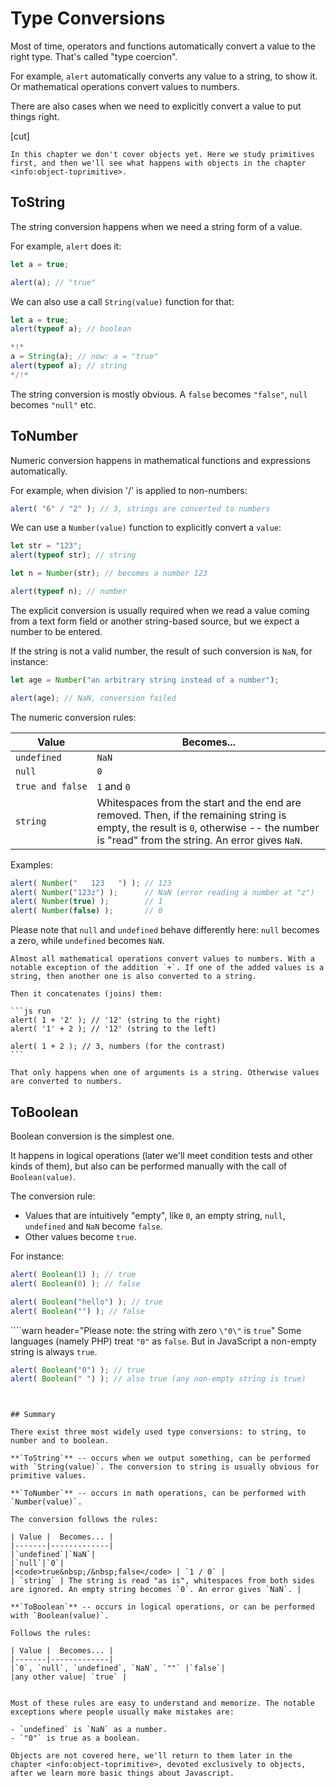 # Type Conversions

Most of time, operators and functions automatically convert a value to the right type. That's called "type coercion".

For example, `alert` automatically converts any value to a string, to show it. Or mathematical operations convert values to numbers.

There are also cases when we need to explicitly convert a value to put things right.

[cut]

```smart header="Not covering objects yet"
In this chapter we don't cover objects yet. Here we study primitives first, and then we'll see what happens with objects in the chapter <info:object-toprimitive>.
```

## ToString

The string conversion happens when we need a string form of a value.

For example, `alert` does it:

```js run
let a = true;

alert(a); // "true"
```

We can also use a call `String(value)` function for that:

```js run
let a = true;
alert(typeof a); // boolean

*!*
a = String(a); // now: a = "true"
alert(typeof a); // string
*/!*
```

The string conversion is mostly obvious. A `false` becomes `"false"`, `null` becomes `"null"` etc.

## ToNumber

Numeric conversion happens in mathematical functions and expressions automatically.

For example, when division '/' is applied to non-numbers:

```js run
alert( "6" / "2" ); // 3, strings are converted to numbers
```

We can use a `Number(value)` function to explicitly convert a `value`:

```js run
let str = "123";
alert(typeof str); // string

let n = Number(str); // becomes a number 123

alert(typeof n); // number
```

The explicit conversion is usually required when we read a value coming from a text form field or another string-based source, but we expect a number to be entered.

If the string is not a valid number, the result of such conversion is `NaN`, for instance:

```js run
let age = Number("an arbitrary string instead of a number");

alert(age); // NaN, conversion failed
```

The numeric conversion rules:

| Value |  Becomes... |
|-------|-------------|
|`undefined`|`NaN`|
|`null`|`0`|
|<code>true&nbsp;and&nbsp;false</code> | `1` and `0` |
| `string` | Whitespaces from the start and the end are removed. Then, if the remaining string is empty, the result is `0`, otherwise -- the number is "read" from the string. An error gives `NaN`. |

Examples:

```js run
alert( Number("   123   ") ); // 123
alert( Number("123z") );      // NaN (error reading a number at "z")
alert( Number(true) );        // 1
alert( Number(false) );       // 0
```

Please note that `null` and `undefined` behave differently here: `null` becomes a zero, while `undefined` becomes `NaN`.

````smart header="Addition '+' concatenates strings"
Almost all mathematical operations convert values to numbers. With a notable exception of the addition `+`. If one of the added values is a string, then another one is also converted to a string.

Then it concatenates (joins) them:

```js run
alert( 1 + '2' ); // '12' (string to the right)
alert( '1' + 2 ); // '12' (string to the left)

alert( 1 + 2 ); // 3, numbers (for the contrast)
```

That only happens when one of arguments is a string. Otherwise values are converted to numbers.
````

## ToBoolean

Boolean conversion is the simplest one.

It happens in logical operations (later we'll meet condition tests and other kinds of them), but also can be performed manually with the call of `Boolean(value)`.

The conversion rule:

- Values that are intuitively "empty", like `0`, an empty string, `null`, `undefined` and `NaN` become `false`.
- Other values become `true`.

For instance:

```js run
alert( Boolean(1) ); // true
alert( Boolean(0) ); // false

alert( Boolean("hello") ); // true
alert( Boolean("") ); // false
```

````warn header="Please note: the string with zero `\"0\"` is `true`"
Some languages (namely PHP) treat `"0"` as `false`. But in JavaScript a non-empty string is always `true`.

```js run
alert( Boolean("0") ); // true
alert( Boolean(" ") ); // also true (any non-empty string is true)
```
````


## Summary

There exist three most widely used type conversions: to string, to number and to boolean.

**`ToString`** -- occurs when we output something, can be performed with `String(value)`. The conversion to string is usually obvious for primitive values.

**`ToNumber`** -- occurs in math operations, can be performed with `Number(value)`.

The conversion follows the rules:

| Value |  Becomes... |
|-------|-------------|
|`undefined`|`NaN`|
|`null`|`0`|
|<code>true&nbsp;/&nbsp;false</code> | `1 / 0` |
| `string` | The string is read "as is", whitespaces from both sides are ignored. An empty string becomes `0`. An error gives `NaN`. |

**`ToBoolean`** -- occurs in logical operations, or can be performed with `Boolean(value)`.

Follows the rules:

| Value |  Becomes... |
|-------|-------------|
|`0`, `null`, `undefined`, `NaN`, `""` |`false`|
|any other value| `true` |


Most of these rules are easy to understand and memorize. The notable exceptions where people usually make mistakes are:

- `undefined` is `NaN` as a number.
- `"0"` is true as a boolean.

Objects are not covered here, we'll return to them later in the chapter <info:object-toprimitive>, devoted exclusively to objects, after we learn more basic things about Javascript.
